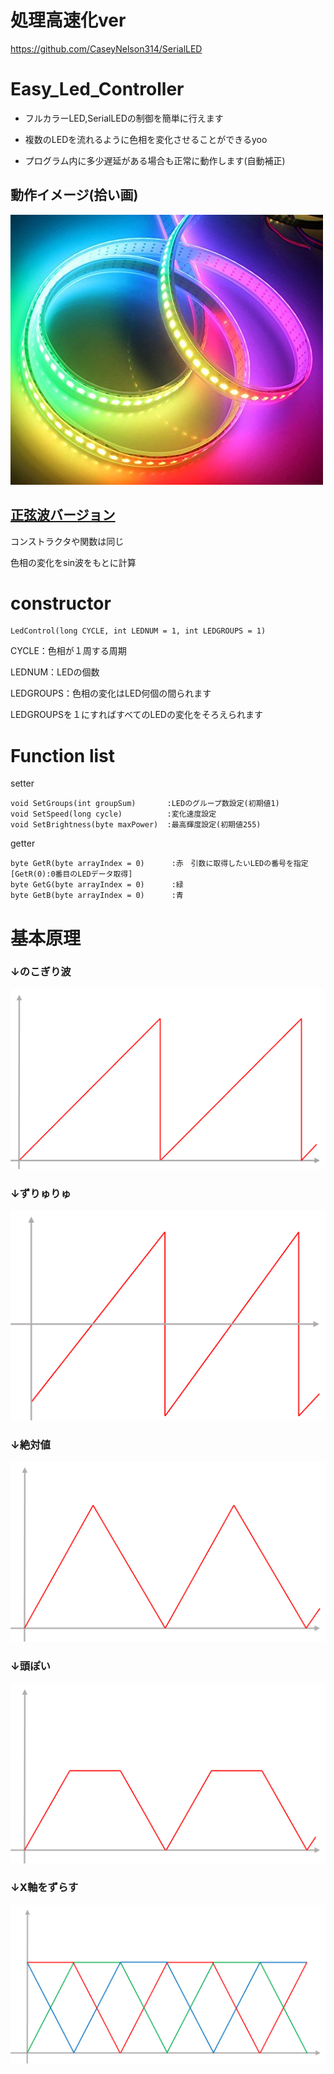 # 処理高速化ver
https://github.com/CaseyNelson314/SerialLED

# Easy_Led_Controller
- フルカラーLED,SerialLEDの制御を簡単に行えます

- 複数のLEDを流れるように色相を変化させることができるyoo

- プログラム内に多少遅延がある場合も正常に動作します(自動補正)



## 動作イメージ(拾い画)
![](/img/gradation.jpg)


<a href=/sin_wave_version><h2>正弦波バージョン</h2></a>

コンストラクタや関数は同じ

色相の変化をsin波をもとに計算


# constructor
 ```
 LedControl(long CYCLE, int LEDNUM = 1, int LEDGROUPS = 1)
 ```
 
 CYCLE：色相が１周する周期
 
 LEDNUM：LEDの個数
 
 LEDGROUPS：色相の変化はLED何個の間られます
 
 LEDGROUPSを１にすればすべてのLEDの変化をそろえられます


# Function list
 setter
 ```
 void SetGroups(int groupSum)       :LEDのグループ数設定(初期値1)
 void SetSpeed(long cycle)          :変化速度設定
 void SetBrightness(byte maxPower)  :最高輝度設定(初期値255)
 ```
 
 getter
 ```
 byte GetR(byte arrayIndex = 0)      :赤　引数に取得したいLEDの番号を指定 [GetR(0):0番目のLEDデータ取得]
 byte GetG(byte arrayIndex = 0)      :緑
 byte GetB(byte arrayIndex = 0)      :青
 ```

# 基本原理

### ↓のこぎり波

![](/img/のこぎり.png)

### ↓ずりゅりゅ

![](/img/基準ずらし.png)

### ↓絶対値

![](/img/絶対値.png)

### ↓頭ぽい

![](/img/切り捨て.png)

### ↓X軸をずらす

![](/img/まじぇまじぇ.png)
